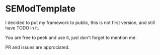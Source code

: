 # SEModTemplate
I decided to put my framework to public, this is not first version, and still have TODO in it.

You are free to peek and use it, just don't forget to mention me.


PR and issues are approciated.

